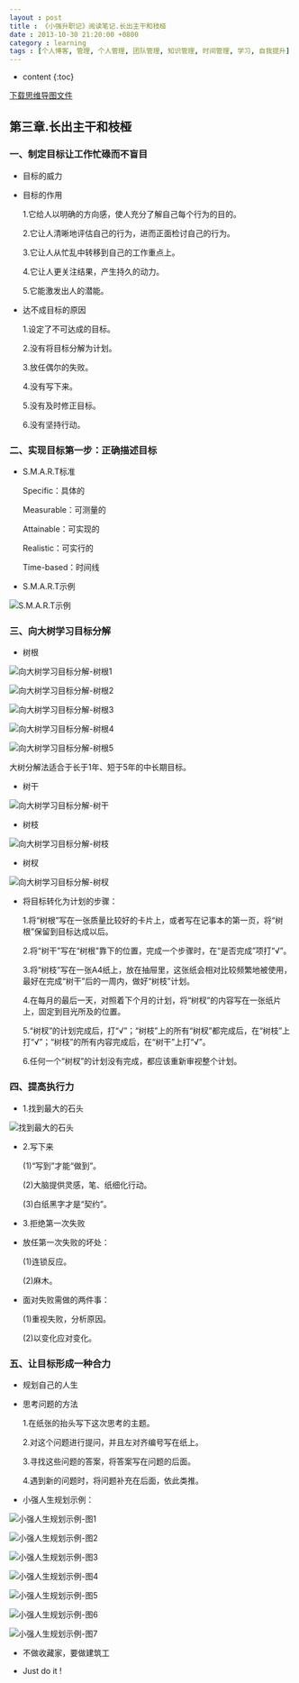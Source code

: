 ```yaml
---
layout : post
title : 《小强升职记》阅读笔记.长出主干和枝桠
date : 2013-10-30 21:20:00 +0800
category : learning
tags : [个人博客, 管理, 个人管理, 团队管理, 知识管理, 时间管理, 学习, 自我提升]
---
```


* content
{:toc}


[下载思维导图文件](https://drive.google.com/file/d/0B7UFT4BR96esYzFYZk1xLWJfR2s/edit?usp=sharing)

## 第三章.长出主干和枝桠


### 一、制定目标让工作忙碌而不盲目

- 目标的威力

 - 目标的作用
 
	1.它给人以明确的方向感，使人充分了解自己每个行为的目的。

	2.它让人清晰地评估自己的行为，进而正面检讨自己的行为。

	3.它让人从忙乱中转移到自己的工作重点上。

	4.它让人更关注结果，产生持久的动力。

	5.它能激发出人的潜能。

 - 达不成目标的原因
 
	1.设定了不可达成的目标。

	2.没有将目标分解为计划。

	3.放任偶尔的失败。

	4.没有写下来。

	5.没有及时修正目标。

	6.没有坚持行动。

### 二、实现目标第一步：正确描述目标

- S.M.A.R.T标准

	Specific：具体的

	Measurable：可测量的

	Attainable：可实现的

	Realistic：可实行的

	Time-based：时间线

- S.M.A.R.T示例

![](/styles/images/201310303th-readingNote-about-Xiaoqiang-promoted-biography/01-smart-eg.jpg "S.M.A.R.T示例")

### 三、向大树学习目标分解

- 树根

![](/styles/images/201310303th-readingNote-about-Xiaoqiang-promoted-biography/02-tree1.jpg "向大树学习目标分解-树根1")

![](/styles/images/201310303th-readingNote-about-Xiaoqiang-promoted-biography/03-tree2.jpg  "向大树学习目标分解-树根2")

![](/styles/images/201310303th-readingNote-about-Xiaoqiang-promoted-biography/04-tree3.jpg "向大树学习目标分解-树根3")

![](/styles/images/201310303th-readingNote-about-Xiaoqiang-promoted-biography/05-tree4.jpg "向大树学习目标分解-树根4")

![](/styles/images/201310303th-readingNote-about-Xiaoqiang-promoted-biography/06-tree5.jpg "向大树学习目标分解-树根5")

大树分解法适合于长于1年、短于5年的中长期目标。

- 树干

![](/styles/images/201310303th-readingNote-about-Xiaoqiang-promoted-biography/07-tree6.jpg "向大树学习目标分解-树干")

- 树枝

![](/styles/images/201310303th-readingNote-about-Xiaoqiang-promoted-biography/08-tree7.jpg "向大树学习目标分解-树枝")

- 树杈

![](/styles/images/201310303th-readingNote-about-Xiaoqiang-promoted-biography/09-tree8.jpg "向大树学习目标分解-树杈")

- 将目标转化为计划的步骤：

	1.将“树根”写在一张质量比较好的卡片上，或者写在记事本的第一页，将“树根”保留到目标达成以后。

	2.将“树干”写在“树根”靠下的位置，完成一个步骤时，在“是否完成”项打“√”。

	3.将“树枝”写在一张A4纸上，放在抽屉里，这张纸会相对比较频繁地被使用，最好在完成“树干”后的一周内，做好“树枝”计划。

	4.在每月的最后一天，对照着下个月的计划，将“树杈”的内容写在一张纸片上，固定到目光所及的位置。

	5.“树杈”的计划完成后，打“√”；“树枝”上的所有“树杈”都完成后，在“树枝”上打“√”；“树枝”的所有内容完成后，在“树干”上打“√”。

	6.任何一个“树杈”的计划没有完成，都应该重新审视整个计划。

### 四、提高执行力

- 1.找到最大的石头

![](/styles/images/201310303th-readingNote-about-Xiaoqiang-promoted-biography/10-tree9.jpg "找到最大的石头") 

- 2.写下来

	(1)“写到”才能“做到”。

	(2)大脑提供灵感，笔、纸细化行动。

	(3)白纸黑字才是“契约”。

- 3.拒绝第一次失败

 - 放任第一次失败的坏处：
 
	(1)连锁反应。

	(2)麻木。

 - 面对失败需做的两件事：
 
	(1)重视失败，分析原因。

	(2)以变化应对变化。

### 五、让目标形成一种合力

- 规划自己的人生

 - 思考问题的方法
 
	1.在纸张的抬头写下这次思考的主题。

	2.对这个问题进行提问，并且左对齐编号写在纸上。

	3.寻找这些问题的答案，将答案写在问题的后面。

	4.遇到新的问题时，将问题补充在后面，依此类推。

 - 小强人生规划示例：

![](/styles/images/201310303th-readingNote-about-Xiaoqiang-promoted-biography/11-aimat1.jpg "小强人生规划示例-图1") 

![](/styles/images/201310303th-readingNote-about-Xiaoqiang-promoted-biography/12-aimat2.jpg "小强人生规划示例-图2") 

![](/styles/images/201310303th-readingNote-about-Xiaoqiang-promoted-biography/13-aimat3.jpg "小强人生规划示例-图3") 

![](/styles/images/201310303th-readingNote-about-Xiaoqiang-promoted-biography/14-aimat4.jpg "小强人生规划示例-图4") 

![](/styles/images/201310303th-readingNote-about-Xiaoqiang-promoted-biography/15-eg1.jpg "小强人生规划示例-图5") 

![](/styles/images/201310303th-readingNote-about-Xiaoqiang-promoted-biography/16-eg2.jpg "小强人生规划示例-图6") 

![](/styles/images/201310303th-readingNote-about-Xiaoqiang-promoted-biography/17-eg3.jpg "小强人生规划示例-图7") 

- 不做收藏家，要做建筑工

 - Just do it !